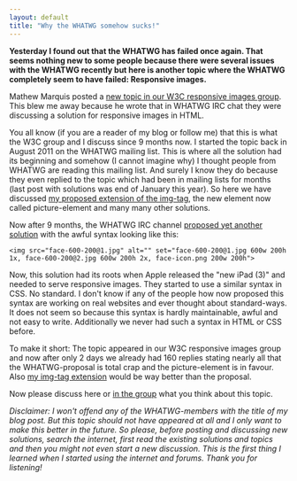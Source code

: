 ```yaml
---
layout: default
title: "Why the WHATWG somehow sucks!"
---
```


**Yesterday I found out that the WHATWG has failed once again. That seems nothing new to some people because there were several issues with the WHATWG recently but here is another topic where the WHATWG completely seem to have failed: Responsive images.**

Mathew Marquis posted a [new topic in our W3C responsive images group](http://www.w3.org/community/respimg/2012/05/11/respimg-proposal/). This blew me away because he wrote that in WHATWG IRC chat they were discussing a solution for responsive images in HTML.

You all know (if you are a reader of my blog or follow me) that this is what the W3C group and I discuss since 9 months now. I started the topic back in August 2011 on the WHATWG mailing list. This is where all the solution had its beginning and somehow (I cannot imagine why) I thought people from WHATWG are reading this mailing list. And surely I know they do because they even replied to the topic which had been in mailing lists for months (last post with solutions was end of January this year). So here we have discussed [my proposed extension of the img-tag](https://gist.github.com/1158855), the new element now called picture-element and many many other solutions.

Now after 9 months, the WHATWG IRC channel [proposed yet another solution](http://lists.whatwg.org/pipermail/whatwg-whatwg.org/2012-May/035746.html) with the awful syntax looking like this:

	<img src="face-600-200@1.jpg" alt="" set="face-600-200@1.jpg 600w 200h 1x, face-600-200@2.jpg 600w 200h 2x, face-icon.png 200w 200h">

Now, this solution had its roots when Apple released the "new iPad (3)" and needed to serve responsive images. They started to use a similar syntax in CSS. No standard. I don't know if any of the people how now proposed this syntax are working on real websites and ever thought about standard-ways. It does not seem so because this syntax is hardly maintainable, awful and not easy to write. Additionally we never had such a syntax in HTML or CSS before.

To make it short: The topic appeared in our W3C responsive images group and now after only 2 days we already had 160 replies stating nearly all that the WHATWG-proposal is total crap and the picture-element is in favour. Also [my img-tag extension](https://gist.github.com/1158855) would be way better than the proposal.

Now please discuss here or [in the group](http://www.w3.org/community/respimg/2012/05/11/respimg-proposal/) what you think about this topic.

*Disclaimer: I won't offend any of the WHATWG-members with the title of my blog post. But this topic should not have appeared at all and I only want to make this better in the future. So please, before posting and discussing new solutions, search the internet, first read the existing solutions and topics and then you might not even start a new discussion. This is the first thing I learned when I started using the internet and forums. Thank you for listening!*